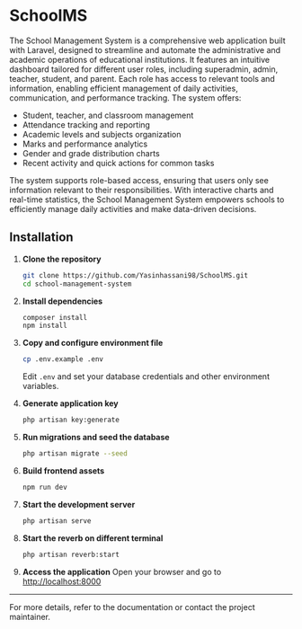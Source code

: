 
# SchoolMS

The School Management System is a comprehensive web application built with Laravel, designed to streamline and automate the administrative and academic operations of educational institutions. It features an intuitive dashboard tailored for different user roles, including superadmin, admin, teacher, student, and parent. Each role has access to relevant tools and information, enabling efficient management of daily activities, communication, and performance tracking. The system offers:

- Student, teacher, and classroom management
- Attendance tracking and reporting
- Academic levels and subjects organization
- Marks and performance analytics
- Gender and grade distribution charts
- Recent activity and quick actions for common tasks

The system supports role-based access, ensuring that users only see information relevant to their responsibilities. With interactive charts and real-time statistics, the School Management System empowers schools to efficiently manage daily activities and make data-driven decisions.

## Installation

1. **Clone the repository**
   ```bash
   git clone https://github.com/Yasinhassani98/SchoolMS.git
   cd school-management-system
   ```

2. **Install dependencies**
   ```bash
   composer install
   npm install
   ```

3. **Copy and configure environment file**
   ```bash
   cp .env.example .env
   ```
   Edit `.env` and set your database credentials and other environment variables.

4. **Generate application key**
   ```bash
   php artisan key:generate
   ```

5. **Run migrations and seed the database**
   ```bash
   php artisan migrate --seed
   ```

6. **Build frontend assets**
   ```bash
   npm run dev
   ```

7. **Start the development server**
   ```bash
   php artisan serve
   ```

7. **Start the reverb on different terminal**
   ```bash
   php artisan reverb:start
   ```

8. **Access the application**
   Open your browser and go to [http://localhost:8000](http://localhost:8000)

---

For more details, refer to the documentation or contact the project maintainer.